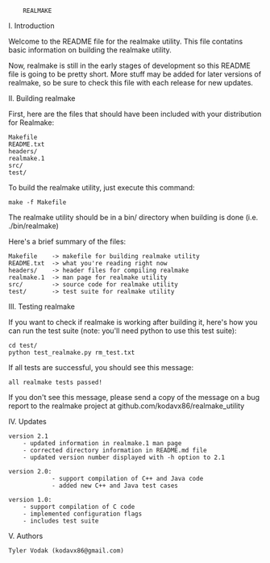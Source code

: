 
		REALMAKE


I. Introduction

Welcome to the README file for the realmake utility. This file
contatins basic information on building the realmake utility.

Now, realmake is still in the early stages of development
so this README file is going to be pretty short. More stuff
may be added for later versions of realmake, so be sure to
check this file with each release for new updates.


II. Building realmake

First, here are the files that should have been included
with your distribution for Realmake:

	Makefile
	README.txt
	headers/
	realmake.1
	src/
	test/

To build the realmake utility, just execute this command:

	make -f Makefile

The realmake utility should be in a bin/ directory when
building is done (i.e. ./bin/realmake)

Here's a brief summary of the files:

	Makefile	-> makefile for building realmake utility
	README.txt	-> what you're reading right now
	headers/	-> header files for compiling realmake
	realmake.1	-> man page for realmake utility
	src/		-> source code for realmake utility
	test/		-> test suite for realmake utility


III. Testing realmake

If you want to check if realmake is working after building it,
here's how you can run the test suite (note: you'll need python
to use this test suite):

	cd test/
	python test_realmake.py rm_test.txt

If all tests are successful, you should see this message:

	all realmake tests passed!

If you don't see this message, please send a copy of the message
on a bug report to the realmake project at github.com/kodavx86/realmake_utility


IV. Updates

	version 2.1
		- updated information in realmake.1 man page
		- corrected directory information in README.md file
		- updated version number displayed with -h option to 2.1

	version 2.0:
                - support compilation of C++ and Java code
                - added new C++ and Java test cases

	version 1.0: 
		- support compilation of C code
		- implemented configuration flags
		- includes test suite


V. Authors

	Tyler Vodak (kodavx86@gmail.com)
